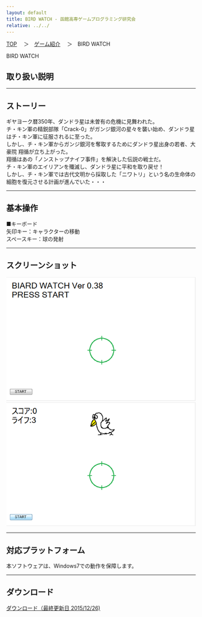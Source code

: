 ```yaml
---
layout: default
title: BIRD WATCH - 函館高専ゲームプログラミング研究会
relative: ../../
---
```

<div class="content">
<div class="main">

<p class="bread">
<a href="../../">TOP</a>
　＞　<a href="../">ゲーム紹介</a>
　＞　BIRD WATCH
</p>

<p class="title">
BIRD WATCH
</p>

<h2>取り扱い説明</h2>

<hr>
<h2>ストーリー</h2>

<p>
ギヤヨーク暦350年、ダンドラ星は未曽有の危機に見舞われた。<br>
チ・キン軍の精鋭部隊「Crack-0」がガンジ銀河の星々を襲い始め、ダンドラ星はチ・キン軍に征服されるに至った。<br>
しかし、チ・キン軍からガンジ銀河を奪取するためにダンドラ星出身の若者、大豪院 翔循が立ち上がった。<br>
翔循はあの「ノンストップナイフ事件」を解決した伝説の戦士だ。<br>
チ・キン軍のエイリアンを殲滅し、ダンドラ星に平和を取り戻せ！<br>
しかし、チ・キン軍では古代文明から採取した「ニワトリ」という名の生命体の細胞を復元させる計画が進んでいた・・・<br>
</p>

<hr>
<h2>基本操作</h2>

<p>
■キーボード<br>
矢印キー：キャラクターの移動<br>
スペースキー：球の発射<br>
</p>

<hr>
<h2>スクリーンショット</h2>

<img src="./ss1.png">
<br>
<img src="./ss2.png">

<hr>
<h2>対応プラットフォーム</h2>

<p>
本ソフトウェアは、Windows7での動作を保障します。
</p>

<hr>
<h2>ダウンロード</h2>

<p>
<a href="https://box.yahoo.co.jp/guest/viewer?sid=box-l-26oalqoyfj6fl63uanefeuz3se-1001&uniqid=2d154734-af97-4e40-bea4-44c4b6535b39&viewtype=detail">ダウンロード（最終更新日 2015/12/26) </a>
</p>

</div>
</div>
